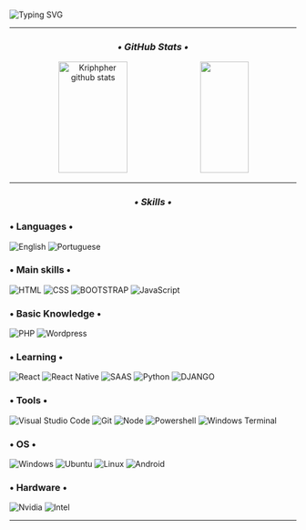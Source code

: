 <br>

![Typing SVG](https://readme-typing-svg.herokuapp.com/?color=fff&size=35&center=true&vCenter=true&width=1000&lines=Sup'+ya'll;I'm+KЯIFFEЯ;I'm+just+a+guy+who's+tryin'+to+learn+new+things;Be+Welcomed!)

<div align="center">
  <hr>
  <h3><i>• GitHub Stats •</i></h3>
  <img width="49%" height="195px" src="https://github-readme-stats.vercel.app/api?username=kriphpher&show_icons=false&count_private=true&hide_border=true&title_color=FFF&text_color=FFF&bg_color=0A0C10" alt="Kriphpher github stats" /> 
  <img width="41%" height="195px" src="https://github-readme-stats.vercel.app/api/top-langs/?username=kriphpher&layout=compact&hide_border=true&title_color=fff&text_color=fff&bg_color=0A0C10" />
</div>

<hr>
<h3 align="center"><i>• Skills •</i></h3>

### <h3>• Languages •</h3>
  ![English](https://img.shields.io/badge/-ENGLISH-000)
  ![Portuguese](https://img.shields.io/badge/%20-PORTUGUESE-000)
### <h3>• Main skills •</h3>
  ![HTML](https://img.shields.io/badge/HTML5-000?style=for-the-badge&logo=html5&logoColor=fff)
  ![CSS](https://img.shields.io/badge/CSS3-000?style=for-the-badge&logo=css3&logoColor=fff)
  ![BOOTSTRAP](https://img.shields.io/badge/Bootstrap-000?style=for-the-badge&logo=bootstrap&logoColor=fff)
  ![JavaScript](https://img.shields.io/badge/JavaScript-000?style=for-the-badge&logo=javascript&logoColor=000)
### <h3>• Basic Knowledge •</h3>
  ![PHP](https://img.shields.io/badge/PHP-000?style=for-the-badge&logo=php&logoColor=fff)
  ![Wordpress](https://img.shields.io/badge/Wordpress-000?style=for-the-badge&logo=wordpress&logoColor=fff)
### <h3>• Learning •</h3>
  ![React](https://img.shields.io/badge/React-000?style=for-the-badge&logo=react&logoColor=fff)
  ![React Native](https://img.shields.io/badge/React_Native-000?style=for-the-badge&logo=react&logoColor=fff)
  ![SAAS](https://img.shields.io/badge/Sass-000?style=for-the-badge&logo=sass&logoColor=fff)
  ![Python](https://img.shields.io/badge/Python-000?style=for-the-badge&logo=python&logoColor=fff)
  ![DJANGO](https://img.shields.io/badge/Django-000?style=for-the-badge&logo=django&logoColor=fff)
### <h3>• Tools •</h3>
  ![Visual Studio Code](https://img.shields.io/badge/Visual_Studio_Code-000?style=for-the-badge&logo=visual%20studio%20code&logoColor=fff)
  ![Git](https://img.shields.io/badge/GIT-000?style=for-the-badge&logo=git&logoColor=fff)
  ![Node](https://img.shields.io/badge/Node.js-000?style=for-the-badge&logo=node.js&logoColor-fff)
  ![Powershell](https://img.shields.io/badge/powershell-000?style=for-the-badge&logo=powershell&logoColor=fff)
  ![Windows Terminal](https://img.shields.io/badge/windows%20terminal-000?style=for-the-badge&logo=windows%20terminal&logoColor=fff)
### <h3>• OS •</h3>
  ![Windows](https://img.shields.io/badge/Windows-000?style=for-the-badge&logo=windows&logoColor=fff)
  ![Ubuntu](https://img.shields.io/badge/Ubuntu-000?style=for-the-badge&logo=ubuntu&logoColor=fff)
  ![Linux](https://img.shields.io/badge/Linux-000?style=for-the-badge&logo=linux&logoColor=000)
  ![Android](https://img.shields.io/badge/Android-000?style=for-the-badge&logo=android&logoColor=fff)
### <h3>• Hardware •</h3>
  ![Nvidia](https://img.shields.io/badge/NVIDIA-GTX1050-000?style=for-the-badge&logo=nvidia&logoColor=fff)
  ![Intel](https://img.shields.io/badge/Intel-Core_i5_8400-000?style=for-the-badge&logo=intel&logoColor=fff)
<hr>

